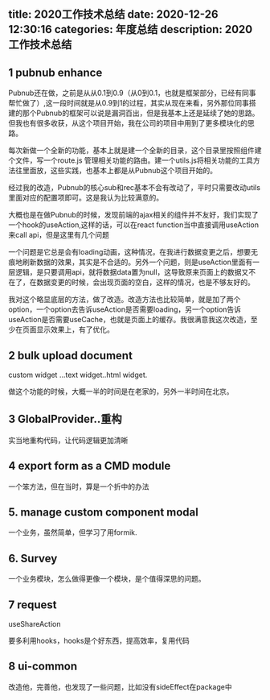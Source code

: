 title: 2020工作技术总结
date: 2020-12-26 12:30:16
categories: 年度总结
description: 2020工作技术总结
---


## 1 pubnub enhance

Pubnub还在做，之前是从从0.1到0.9（从0到0.1，也就是框架部分，已经有同事帮忙做了）,这一段时间就是从0.9到1的过程，其实从现在来看，另外那位同事搭建的那个Pubnub的框架可以说是漏洞百出，但是我基本上还是延续了她的思路。但我也有很多收获，从这个项目开始，我在公司的项目中用到了更多模块化的思路。

每次新做一个全新的功能，基本上就是建一个全新的目录，这个目录里按照组件建个文件，写一个route.js 管理相关功能的路由。建一个utils.js将相关功能的工具方法往里面放，这些实践，也基本上都是从Pubnub这个项目开始的。

经过我的改造，Pubnub的核心sub和rec基本不会有改动了，平时只需要改动utils里面对应的配置项即可。这是我认为比较满意的。

大概也是在做Pubnub的时候，发现前端的ajax相关的组件并不友好，我们实现了一个hook的useAction,这样的话，可以在react function当中直接调用useAction来call api，但是这里有几个问题

一个问题是它总是会有loading动画，这种情况，在我进行数据变更之后，想要无痕地刷新数据的效果，其实是不合适的。另外一个问题，则是useAction里面有一层逻辑，是只要调用api，就将数据data置为null，这导致原来页面上的数据又不在了，在数据变更的时候，会出现页面的空白，这样的情况，也是不够友好的。

我对这个略显底层的方法，做了改造。改造方法也比较简单，就是加了两个option，一个option去告诉useAction是否需要loading，另一个option告诉useAction是否需要useCache，也就是页面上的缓存。我很满意我这次改造，至少在页面显示效果上，有了优化。



## 2 bulk upload document

custom widget ...text widget..html widget.

做这个功能的时候，大概一半的时间是在老家的，另外一半时间在北京。

## 3 GlobalProvider..重构

实当地重构代码，让代码逻辑更加清晰

## 4 export form as a CMD module

一个笨方法，但在当时，算是一个折中的办法


## 5. manage custom component modal

一个业务，虽然简单，但学习了用formik.

## 6. Survey

一个业务模块，怎么做得更像一个模块，是个值得深思的问题。

## 7 request

useShareAction

要多利用hooks，hooks是个好东西，提高效率，复用代码

## 8 ui-common

 改造他，完善他，也发现了一些问题，比如没有sideEffect在package中

